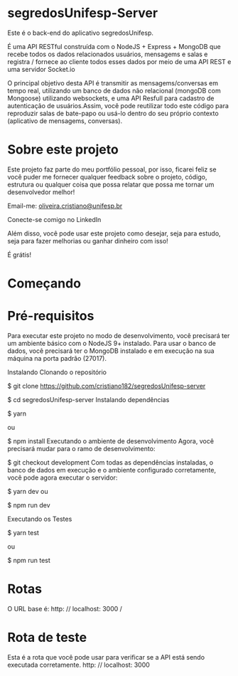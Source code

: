# segredosUnifesp-Server 
Este é o back-end do aplicativo segredosUnifesp.

É uma API RESTful construída com o NodeJS + Express + MongoDB que recebe todos os dados relacionados usuários, mensagems  e salas
e registra / fornece ao cliente todos esses dados por meio de uma API REST e uma servidor Socket.io


O principal objetivo desta API é transmitir as mensagems/conversas em tempo real, utilizando um banco de dados não relacional 
(mongoDB com Mongoose) utilizando websockets, e uma API Resfull para cadastro de autenticação de usuários.Assim,
você pode reutilizar todo este código para reproduzir salas de bate-papo ou usá-lo dentro do seu próprio contexto (aplicativo de mensagems, conversas).

# Sobre este projeto
Este projeto faz parte do meu portfólio pessoal, por isso, ficarei feliz se você puder me fornecer qualquer 
feedback sobre o projeto, código, estrutura ou qualquer coisa que possa relatar que possa me tornar um desenvolvedor melhor!

Email-me: oliveira.cristiano@unifesp.br

Conecte-se comigo no LinkedIn

Além disso, você pode usar este projeto como desejar, seja para estudo, seja para fazer melhorias ou ganhar dinheiro com isso!

É grátis!

# Começando
# Pré-requisitos
Para executar este projeto no modo de desenvolvimento, você precisará ter um ambiente básico com o NodeJS 9+ instalado.
Para usar o banco de dados, você precisará ter o MongoDB instalado e em execução na sua máquina na porta padrão (27017).

Instalando
Clonando o repositório

$ git clone https://github.com/cristiano182/segredosUnifesp-server

$ cd segredosUnifesp-server
Instalando dependências

$ yarn

ou

$ npm install
Executando o ambiente de desenvolvimento
Agora, você precisará mudar para o ramo de desenvolvimento:

$ git checkout development
Com todas as dependências instaladas, o banco de dados em execução e o ambiente configurado corretamente, 
você pode agora executar o servidor:

$ yarn dev
ou

$ npm run dev

Executando os Testes

$ yarn test

ou

$ npm run test

# Rotas
O URL base é: http: // localhost: 3000 /

# Rota de teste
Esta é a rota que você pode usar para verificar se a API está sendo executada corretamente.
http: // localhost: 3000



